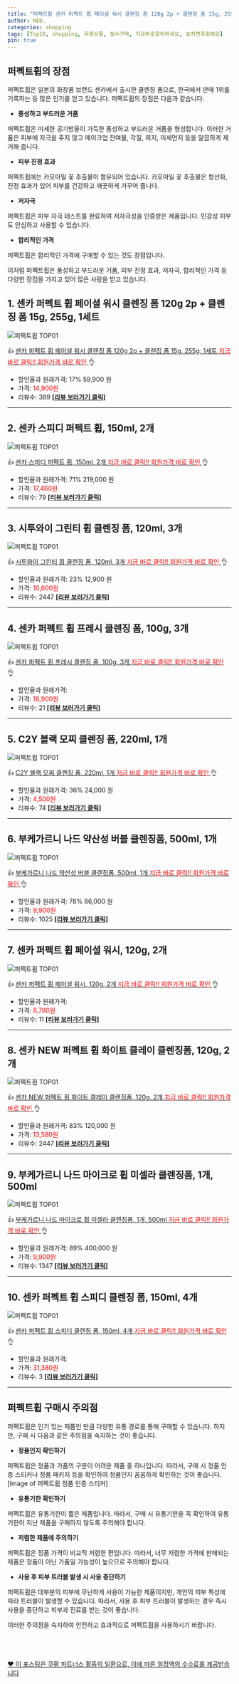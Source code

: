 ```yaml
---
title: "퍼펙트휩 센카 퍼펙트 휩 페이셜 워시 클렌징 폼 120g 2p + 클렌징 폼 15g, 255g, 1세트 필수 필요 추천 제품 비교 최저 가격 비교 장점 구매 후기 구매평"
author: NEO.
categories: shopping
tags: [Top10, shopping, 유행상품, 필수구매, 지금바로클릭하세요, 놓치면후회해요]
pin: true
---
```

**<h2>퍼펙트휩의 장점</h2>**

퍼펙트휩은 일본의 화장품 브랜드 센카에서 출시한 클렌징 폼으로, 한국에서 판매 1위를 기록하는 등 많은 인기를 얻고 있습니다. 퍼펙트휩의 장점은 다음과 같습니다.

* **풍성하고 부드러운 거품**

퍼펙트휩은 미세한 공기방울이 가득한 풍성하고 부드러운 거품을 형성합니다. 이러한 거품은 피부에 자극을 주지 않고 메이크업 잔여물, 각질, 피지, 미세먼지 등을 말끔하게 제거해 줍니다.

* **피부 진정 효과**

퍼펙트휩에는 카모마일 꽃 추출물이 함유되어 있습니다. 카모마일 꽃 추출물은 항산화, 진정 효과가 있어 피부를 건강하고 깨끗하게 가꾸어 줍니다.

* **저자극**

퍼펙트휩은 피부 자극 테스트를 완료하여 저자극성을 인증받은 제품입니다. 민감성 피부도 안심하고 사용할 수 있습니다.

* **합리적인 가격**

퍼펙트휩은 합리적인 가격에 구매할 수 있는 것도 장점입니다.

이처럼 퍼펙트휩은 풍성하고 부드러운 거품, 피부 진정 효과, 저자극, 합리적인 가격 등 다양한 장점을 가지고 있어 많은 사랑을 받고 있습니다.

   

## 1. 센카 퍼펙트 휩 페이셜 워시 클렌징 폼 120g 2p + 클렌징 폼 15g, 255g, 1세트

![퍼펙트휩 TOP01](https://thumbnail6.coupangcdn.com/thumbnails/remote/490x490ex/image/retail/images/2023/09/11/10/3/e7ff47b3-2cba-46bf-ac29-ea912c38e374.jpg)


👍 [센카 퍼펙트 휩 페이셜 워시 클렌징 폼 120g 2p + 클렌징 폼 15g, 255g, 1세트 <font color=red> 지금 바로 클릭!! 회원가격 바로 확인 </font> ](https://link.coupang.com/re/AFFSDP?lptag=AF3617701&subid=GithubCoopas&pageKey=7225397689&traceid=V0-153&itemId=18320618668&vendorItemId=87147729799) 👌 


- 할인율과 원래가격: 17%  59,900   원
- 가격: <span style='color:red'>14,900원</span>
- 리뷰수: 389  [**[리뷰 보러가기 클릭]**](https://link.coupang.com/re/AFFSDP?lptag=AF3617701&subid=GithubCoopas&pageKey=7225397689&traceid=V0-153&itemId=18320618668&vendorItemId=87147729799)

---


   

## 2. 센카 스피디 퍼펙트 휩, 150ml, 2개

![퍼펙트휩 TOP01](https://thumbnail6.coupangcdn.com/thumbnails/remote/490x490ex/image/retail/images/2023/04/12/14/8/b3681a5d-d586-4240-80bb-e4b155853d4f.jpg)


👍 [센카 스피디 퍼펙트 휩, 150ml, 2개 <font color=red> 지금 바로 클릭!! 회원가격 바로 확인 </font> ](https://link.coupang.com/re/AFFSDP?lptag=AF3617701&subid=GithubCoopas&pageKey=7263059298&traceid=V0-153&itemId=18504709520&vendorItemId=85643820815) 👌 


- 할인율과 원래가격: 71%  219,000   원
- 가격: <span style='color:red'>17,460원</span>
- 리뷰수: 79  [**[리뷰 보러가기 클릭]**](https://link.coupang.com/re/AFFSDP?lptag=AF3617701&subid=GithubCoopas&pageKey=7263059298&traceid=V0-153&itemId=18504709520&vendorItemId=85643820815)

---


   

## 3. 시투와이 그린티 휩 클렌징 폼, 120ml, 3개

![퍼펙트휩 TOP01](https://thumbnail7.coupangcdn.com/thumbnails/remote/490x490ex/image/retail/images/2021/06/17/15/4/6ba1d47e-9bd5-47f2-90d7-21356b8e26a6.jpg)


👍 [시투와이 그린티 휩 클렌징 폼, 120ml, 3개 <font color=red> 지금 바로 클릭!! 회원가격 바로 확인 </font> ](https://link.coupang.com/re/AFFSDP?lptag=AF3617701&subid=GithubCoopas&pageKey=5690054486&traceid=V0-153&itemId=9419611225&vendorItemId=76704562559) 👌 


- 할인율과 원래가격: 23%  12,900   원
- 가격: <span style='color:red'>10,600원</span>
- 리뷰수: 2447  [**[리뷰 보러가기 클릭]**](https://link.coupang.com/re/AFFSDP?lptag=AF3617701&subid=GithubCoopas&pageKey=5690054486&traceid=V0-153&itemId=9419611225&vendorItemId=76704562559)

---


   

## 4. 센카 퍼펙트 휩 프레시 클렌징 폼, 100g, 3개

![퍼펙트휩 TOP01](https://thumbnail6.coupangcdn.com/thumbnails/remote/490x490ex/image/retail/images/2023/04/13/13/0/6f293c4c-2a7d-422d-82c4-c0d865f2e535.jpg)


👍 [센카 퍼펙트 휩 프레시 클렌징 폼, 100g, 3개 <font color=red> 지금 바로 클릭!! 회원가격 바로 확인 </font> ](https://link.coupang.com/re/AFFSDP?lptag=AF3617701&subid=GithubCoopas&pageKey=7690143613&traceid=V0-153&itemId=19459667881&vendorItemId=85656229794) 👌 


- 할인율과 원래가격: 
- 가격: <span style='color:red'>18,900원</span>
- 리뷰수: 21  [**[리뷰 보러가기 클릭]**](https://link.coupang.com/re/AFFSDP?lptag=AF3617701&subid=GithubCoopas&pageKey=7690143613&traceid=V0-153&itemId=19459667881&vendorItemId=85656229794)

---


   

## 5. C2Y 블랙 모찌 클렌징 폼, 220ml, 1개

![퍼펙트휩 TOP01](https://thumbnail9.coupangcdn.com/thumbnails/remote/490x490ex/image/retail/images/599223883461359-adfe482a-bd19-4715-a18a-1b754efc4a89.jpg)


👍 [C2Y 블랙 모찌 클렌징 폼, 220ml, 1개 <font color=red> 지금 바로 클릭!! 회원가격 바로 확인 </font> ](https://link.coupang.com/re/AFFSDP?lptag=AF3617701&subid=GithubCoopas&pageKey=6095131356&traceid=V0-153&itemId=14229507784&vendorItemId=70148098494) 👌 


- 할인율과 원래가격: 36%  24,000   원
- 가격: <span style='color:red'>4,500원</span>
- 리뷰수: 74  [**[리뷰 보러가기 클릭]**](https://link.coupang.com/re/AFFSDP?lptag=AF3617701&subid=GithubCoopas&pageKey=6095131356&traceid=V0-153&itemId=14229507784&vendorItemId=70148098494)

---


   

## 6. 부케가르니 나드 약산성 버블 클렌징폼, 500ml, 1개

![퍼펙트휩 TOP01](https://thumbnail6.coupangcdn.com/thumbnails/remote/490x490ex/image/retail/images/5903524024683664-ad53982c-bd8e-4863-a47f-43fb46bfc48c.jpg)


👍 [부케가르니 나드 약산성 버블 클렌징폼, 500ml, 1개 <font color=red> 지금 바로 클릭!! 회원가격 바로 확인 </font> ](https://link.coupang.com/re/AFFSDP?lptag=AF3617701&subid=GithubCoopas&pageKey=6756343706&traceid=V0-153&itemId=15819534486&vendorItemId=80178897979) 👌 


- 할인율과 원래가격: 78%  86,000   원
- 가격: <span style='color:red'>9,900원</span>
- 리뷰수: 1025  [**[리뷰 보러가기 클릭]**](https://link.coupang.com/re/AFFSDP?lptag=AF3617701&subid=GithubCoopas&pageKey=6756343706&traceid=V0-153&itemId=15819534486&vendorItemId=80178897979)

---


   

## 7. 센카 퍼펙트 휩 페이셜 워시, 120g, 2개

![퍼펙트휩 TOP01](https://thumbnail6.coupangcdn.com/thumbnails/remote/490x490ex/image/vendor_inventory/daa5/1c54a2044682d0e160886ca8d9b8bacaa747f72a922c3cc0ecaee2b04577.jpg)


👍 [센카 퍼펙트 휩 페이셜 워시, 120g, 2개 <font color=red> 지금 바로 클릭!! 회원가격 바로 확인 </font> ](https://link.coupang.com/re/AFFSDP?lptag=AF3617701&subid=GithubCoopas&pageKey=6718624494&traceid=V0-153&itemId=19565811614&vendorItemId=86673681285) 👌 


- 할인율과 원래가격: 
- 가격: <span style='color:red'>8,780원</span>
- 리뷰수: 11  [**[리뷰 보러가기 클릭]**](https://link.coupang.com/re/AFFSDP?lptag=AF3617701&subid=GithubCoopas&pageKey=6718624494&traceid=V0-153&itemId=19565811614&vendorItemId=86673681285)

---


   

## 8. 센카 NEW 퍼펙트 휩 화이트 클레이 클렌징폼, 120g, 2개

![퍼펙트휩 TOP01](https://thumbnail6.coupangcdn.com/thumbnails/remote/490x490ex/image/rs_quotation_api/ivkg4tc4/643ea57e8ba243e69f5c49784ce19724.jpg)


👍 [센카 NEW 퍼펙트 휩 화이트 클레이 클렌징폼, 120g, 2개 <font color=red> 지금 바로 클릭!! 회원가격 바로 확인 </font> ](https://link.coupang.com/re/AFFSDP?lptag=AF3617701&subid=GithubCoopas&pageKey=7330344612&traceid=V0-153&itemId=18818172878&vendorItemId=85136093915) 👌 


- 할인율과 원래가격: 83%  120,000   원
- 가격: <span style='color:red'>13,580원</span>
- 리뷰수: 2447  [**[리뷰 보러가기 클릭]**](https://link.coupang.com/re/AFFSDP?lptag=AF3617701&subid=GithubCoopas&pageKey=7330344612&traceid=V0-153&itemId=18818172878&vendorItemId=85136093915)

---


   

## 9. 부케가르니 나드 마이크로 휩 미셀라 클렌징폼, 1개, 500ml

![퍼펙트휩 TOP01](https://thumbnail7.coupangcdn.com/thumbnails/remote/490x490ex/image/retail/images/4944755799280270-88b4dbb2-b648-4238-b948-3eb6addb4d23.jpg)


👍 [부케가르니 나드 마이크로 휩 미셀라 클렌징폼, 1개, 500ml <font color=red> 지금 바로 클릭!! 회원가격 바로 확인 </font> ](https://link.coupang.com/re/AFFSDP?lptag=AF3617701&subid=GithubCoopas&pageKey=7227798281&traceid=V0-153&itemId=18332611414&vendorItemId=85477118430) 👌 


- 할인율과 원래가격: 89%  400,000   원
- 가격: <span style='color:red'>9,900원</span>
- 리뷰수: 1347  [**[리뷰 보러가기 클릭]**](https://link.coupang.com/re/AFFSDP?lptag=AF3617701&subid=GithubCoopas&pageKey=7227798281&traceid=V0-153&itemId=18332611414&vendorItemId=85477118430)

---


   

## 10. 센카 퍼펙트 휩 스피디 클렌징 폼, 150ml, 4개

![퍼펙트휩 TOP01](https://thumbnail9.coupangcdn.com/thumbnails/remote/490x490ex/image/retail/images/0cffa0bf-edda-4306-b5f2-0a47ad4ae5a65775316140701756727.png)


👍 [센카 퍼펙트 휩 스피디 클렌징 폼, 150ml, 4개 <font color=red> 지금 바로 클릭!! 회원가격 바로 확인 </font> ](https://link.coupang.com/re/AFFSDP?lptag=AF3617701&subid=GithubCoopas&pageKey=7263059298&traceid=V0-153&itemId=19170942339&vendorItemId=86289670157) 👌 


- 할인율과 원래가격: 
- 가격: <span style='color:red'>31,380원</span>
- 리뷰수: 3  [**[리뷰 보러가기 클릭]**](https://link.coupang.com/re/AFFSDP?lptag=AF3617701&subid=GithubCoopas&pageKey=7263059298&traceid=V0-153&itemId=19170942339&vendorItemId=86289670157)

---
**<h2>퍼펙트휩 구매시 주의점</h2>**

퍼펙트휩은 인기 있는 제품인 만큼 다양한 유통 경로를 통해 구매할 수 있습니다. 하지만, 구매 시 다음과 같은 주의점을 숙지하는 것이 좋습니다.

* **정품인지 확인하기**

퍼펙트휩은 정품과 가품의 구분이 어려운 제품 중 하나입니다. 따라서, 구매 시 정품 인증 스티커나 정품 패키지 등을 확인하여 정품인지 꼼꼼하게 확인하는 것이 좋습니다.
[Image of 퍼펙트휩 정품 인증 스티커]

* **유통기한 확인하기**

퍼펙트휩은 유통기한이 짧은 제품입니다. 따라서, 구매 시 유통기한을 꼭 확인하여 유통기한이 지난 제품을 구매하지 않도록 주의해야 합니다.

* **저렴한 제품에 주의하기**

퍼펙트휩은 정품 가격이 비교적 저렴한 편입니다. 따라서, 너무 저렴한 가격에 판매되는 제품은 정품이 아닌 가품일 가능성이 높으므로 주의해야 합니다.

* **사용 후 피부 트러블 발생 시 사용 중단하기**

퍼펙트휩은 대부분의 피부에 무난하게 사용이 가능한 제품이지만, 개인의 피부 특성에 따라 트러블이 발생할 수 있습니다. 따라서, 사용 후 피부 트러블이 발생하는 경우 즉시 사용을 중단하고 피부과 진료를 받는 것이 좋습니다.

이러한 주의점을 숙지하여 안전하고 효과적으로 퍼펙트휩을 사용하시기 바랍니다.<br><br><br><br><br> [ ❤  이 포스팅은 쿠팡 파트너스 활동의 일환으로, 이에 따른 일정액의 수수료를 제공받습니다](https://link.coupang.com/a/bcEFyh)